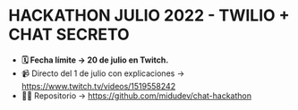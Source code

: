 # HACKATHON JULIO 2022 - TWILIO + CHAT SECRETO

- **🗓️ Fecha límite -> 20 de julio en Twitch.**
- 📹 Directo del 1 de julio con explicaciones -> https://www.twitch.tv/videos/1519558242
- 👨‍💻 Repositorio -> https://github.com/midudev/chat-hackathon
